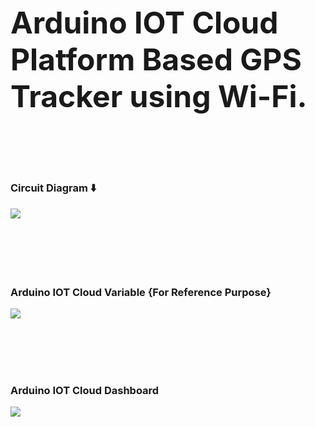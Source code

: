 
<h1 style="font-size: 48px; font-weight: bold;">Arduino IOT Cloud Platform Based GPS Tracker using Wi-Fi.</h1>

<br><br><br>
<h3>Circuit Diagram ⬇️</h3>
<img src="https://github.com/user-attachments/assets/ef3ff02c-6385-4189-89f1-f5ae0fa5e64f" >
<br><br><br><br><br><br>
<h3>Arduino IOT Cloud Variable {For Reference Purpose}</h3>
<img src="https://github.com/user-attachments/assets/1a9b3e68-4a23-48d5-b6a9-2a42ee1799a9">

<br><br><br><br>
<h3>Arduino IOT Cloud Dashboard</h3>
<img src="https://github.com/user-attachments/assets/024fb5ab-6d22-4634-b1a8-cc9f9bab9291" >
